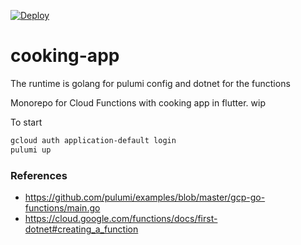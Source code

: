 [![Deploy](https://get.pulumi.com/new/button.svg)](https://app.pulumi.com/new)

# cooking-app

The runtime is golang for pulumi config and dotnet for the functions

Monorepo for Cloud Functions with cooking app in flutter. wip

To start 

```bash
gcloud auth application-default login
pulumi up
```

###  References


* https://github.com/pulumi/examples/blob/master/gcp-go-functions/main.go
* https://cloud.google.com/functions/docs/first-dotnet#creating_a_function
